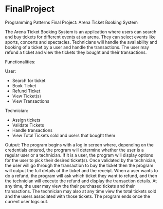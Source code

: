 # FinalProject
Programming Patterns Final Project: Arena Ticket Booking System

The Arena Ticket Booking System is an application where users can search and buy tickets for different events at an arena. They can select events like sports, concerts and spectacles. Technicians will handle the availability and booking of a ticket by a user and handle the transactions. The user may refund a ticket and view the tickets they bought and their transactions. 

Functionalities:

User:
- Search for ticket 
- Book Ticket 
- Refund Ticket 
- View Ticket(s) 
- View Transactions 

Technician:
- Assign tickets 
- Validate Tickets
- Handle transactions
- View Total Tickets sold and users that bought them

Output:
The program begins with a log in screen where, depending on the credentials entered, the program will determine whether the user is a regular user or a technician.
If it is a user, the program will display options for the user to pick their desired ticket(s). Once validated by the technician, the user will go through the transaction to buy the ticket then the program will output the full details of the ticket and the receipt.
When a user wants to do a refund, the program will ask which ticket they want to refund, and then the technician will execute the refund and display the transaction details.
At any time, the user may view the their purchased tickets and their transactions. The technician may also at any time view the total tickets sold and the users associated with those tickets.
The program ends once the current user logs out.
